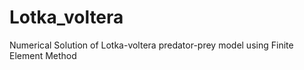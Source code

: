 # Lotka_voltera
Numerical Solution of Lotka-voltera predator-prey model using Finite Element Method

